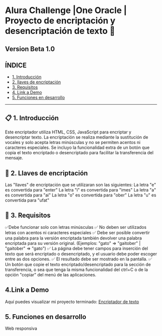 # Alura Challenge |One Oracle | Proyecto de encriptación y desencriptación de texto 🚀
## Version Beta 1.0

## **ÍNDICE**

* [1. Introducción](#)
* [2. llaves de encriptación](#)
* [3. Requisitos](#)
* [4. Link a Demo](#)
* [5. Funciones en desarrollo](*)

****

## 📋 1. Introducción

Este encriptador utiliza HTML, CSS, JavaScript para encriptar y desencriptar texto. La encriptación se realiza mediante la sustitución de vocales y solo acepta letras minúsculas y no se permiten acentos ni caracteres especiales.
Se incluyo la funcionalidad extra de un botón que copia el texto encriptado o desencriptado para facilitar la transferencia del mensaje.

## 🔑 2. Llaves de encriptación
Las "llaves" de encriptación que se utilizaran son las siguientes:
    La letra "e" es convertida para "enter"
    La letra "i" es convertida para "imes"
    La letra "a" es convertida para "ai"
    La letra "o" es convertida para "ober"
    La letra "u" es convertida para "ufat"
 
 ## 🧩 3. Requisitos
✅Debe funcionar solo con letras minúsculas
✅ No deben ser utilizados letras con acentos ni caracteres especiales
✅ Debe ser posible convertir una palabra para la versión encriptada también devolver una palabra encriptada para su versión original. (Ejemplos: "gato" => "gaitober" | "gaitober" => "gato")
✅ La página debe tener campos para inserción del texto que será encriptado o desencriptado, y el usuario debe poder escoger entre as dos opciones.
✅ El resultado debe ser mostrado en la pantalla.
✅ Un botón que copie el texto encriptado/desencriptado para la sección de transferencia, o sea que tenga la misma funcionalidad del ctrl+C o de la opción "copiar" del menú de las aplicaciones.
 
 ## 4.Link a Demo
 Aquí puedes visualizar mi proyecto terminado: [Encriptador de texto](https://darling-lebkuchen-d45503.netlify.app/)

 ## 5. Funciones en desarrollo
 Web responsiva

